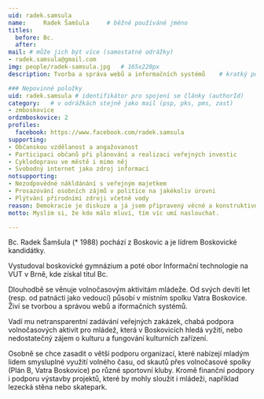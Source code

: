 ```yaml
---
uid: radek.samsula
name:     Radek Šamšula  	# běžně používáné jméno
titles:
  before: Bc. 
  after:
mail: # může jich být více (samostatné odrážky)
- radek.samsula@gmail.com
img: people/radek-samsula.jpg   # 165x220px
description: Tvorba a správa webů a informačních systémů 	# kratký popis, max 160 znaků

### Nepovinné položky
uid: radek.samsula # identifikátor pro spojení se články (authorId)
category: 	# v odrážkách stejně jako mail (psp, pks, pms, zast)
- zmboskovice
ordzmboskovice: 2
profiles:
  facebook: https://www.facebook.com/radek.samsula
supporting:
- Občanskou vzdělanost a angažovanost
- Participaci občanů při plánování a realizaci veřejných investic
- Cyklodopravu ve městě i mimo něj
- Svobodný internet jako zdroj informací
notsupporting:
- Nezodpovědné nákldánání s veřejným majetkem
- Prosazování osobních zájmů v politice na jakékoliv úrovni
- Plýtvání přírodními zdroji včetně vody
reason: Demokracie je diskuze a já jsem připravený věcné a konstruktivně diskutovat se všemi, kdo o to budou mít zájem.
motto: Myslím si, že kdo málo mluví, tím víc umí naslouchat.

---
```


Bc. Radek Šamšula (\* 1988) pochází z Boskovic a je lídrem Boskovické kandidátky.

Vystudoval boskovické gymnázium a poté obor Informační technologie na VUT v Brně, kde získal titul Bc.

Dlouhodbě se věnuje volnočasovým aktivitám mládeže. Od svých devíti let (resp. od patnácti jako vedoucí) působí v místním spolku Vatra Boskovice. Živí se tvorbou a správou webů a iformačních systémů.

Vadí mu netransparentní zadávání veřejných zakázek, chabá podpora volnočasových aktivit pro mládež, která v Boskovicích hledá vyžití, nebo nedostatečný zájem o kulturu a fungování kulturních zařízení.

Osobně se chce zasadit o větší podporu organizací, které nabízejí mladým lidem smysluplné využití volného času, od skautů přes volnočasové spolky (Plán B, Vatra Boskovice) po různé sportovní kluby. Kromě finanční podpory i podporu výstavby projektů, které by mohly sloužit i mládeži, například lezecká stěna nebo skatepark.
